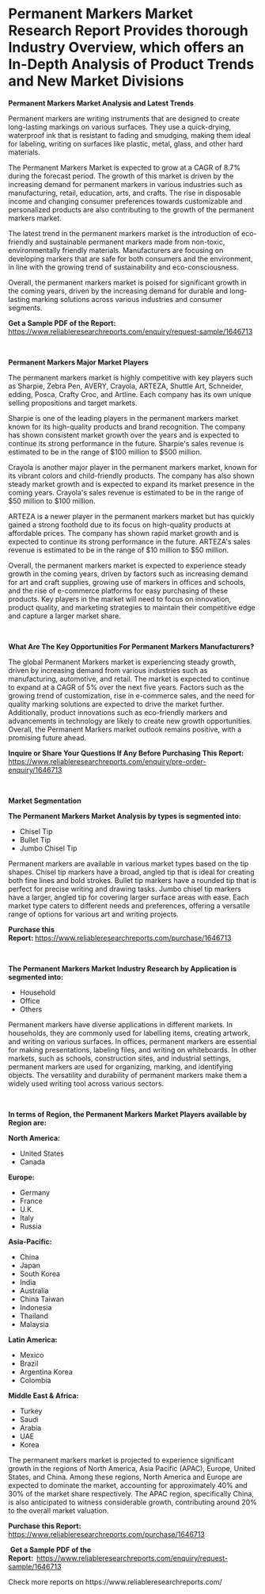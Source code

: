 <p><h1>Permanent Markers Market Research Report Provides thorough Industry Overview, which offers an In-Depth Analysis of Product Trends and New Market Divisions</h1></p><p><strong>Permanent Markers Market Analysis and Latest Trends</strong></p>
<p><p>Permanent markers are writing instruments that are designed to create long-lasting markings on various surfaces. They use a quick-drying, waterproof ink that is resistant to fading and smudging, making them ideal for labeling, writing on surfaces like plastic, metal, glass, and other hard materials.</p><p>The Permanent Markers Market is expected to grow at a CAGR of 8.7% during the forecast period. The growth of this market is driven by the increasing demand for permanent markers in various industries such as manufacturing, retail, education, arts, and crafts. The rise in disposable income and changing consumer preferences towards customizable and personalized products are also contributing to the growth of the permanent markers market.</p><p>The latest trend in the permanent markers market is the introduction of eco-friendly and sustainable permanent markers made from non-toxic, environmentally friendly materials. Manufacturers are focusing on developing markers that are safe for both consumers and the environment, in line with the growing trend of sustainability and eco-consciousness.</p><p>Overall, the permanent markers market is poised for significant growth in the coming years, driven by the increasing demand for durable and long-lasting marking solutions across various industries and consumer segments.</p></p>
<p><strong>Get a Sample PDF of the Report:&nbsp;</strong> <a href="https://www.reliableresearchreports.com/enquiry/request-sample/1646713">https://www.reliableresearchreports.com/enquiry/request-sample/1646713</a></p>
<p>&nbsp;</p>
<p><strong>Permanent Markers Major Market Players</strong></p>
<p><p>The permanent markers market is highly competitive with key players such as Sharpie, Zebra Pen, AVERY, Crayola, ARTEZA, Shuttle Art, Schneider, edding, Posca, Crafty Croc, and Artline. Each company has its own unique selling propositions and target markets.</p><p>Sharpie is one of the leading players in the permanent markers market known for its high-quality products and brand recognition. The company has shown consistent market growth over the years and is expected to continue its strong performance in the future. Sharpie's sales revenue is estimated to be in the range of $100 million to $500 million.</p><p>Crayola is another major player in the permanent markers market, known for its vibrant colors and child-friendly products. The company has also shown steady market growth and is expected to expand its market presence in the coming years. Crayola's sales revenue is estimated to be in the range of $50 million to $100 million.</p><p>ARTEZA is a newer player in the permanent markers market but has quickly gained a strong foothold due to its focus on high-quality products at affordable prices. The company has shown rapid market growth and is expected to continue its strong performance in the future. ARTEZA's sales revenue is estimated to be in the range of $10 million to $50 million.</p><p>Overall, the permanent markers market is expected to experience steady growth in the coming years, driven by factors such as increasing demand for art and craft supplies, growing use of markers in offices and schools, and the rise of e-commerce platforms for easy purchasing of these products. Key players in the market will need to focus on innovation, product quality, and marketing strategies to maintain their competitive edge and capture a larger market share.</p></p>
<p>&nbsp;</p>
<p><strong>What Are The Key Opportunities For Permanent Markers Manufacturers?</strong></p>
<p><p>The global Permanent Markers market is experiencing steady growth, driven by increasing demand from various industries such as manufacturing, automotive, and retail. The market is expected to continue to expand at a CAGR of 5% over the next five years. Factors such as the growing trend of customization, rise in e-commerce sales, and the need for quality marking solutions are expected to drive the market further. Additionally, product innovations such as eco-friendly markers and advancements in technology are likely to create new growth opportunities. Overall, the Permanent Markers market outlook remains positive, with a promising future ahead.</p></p>
<p><strong>Inquire or Share Your Questions If Any Before Purchasing This Report:</strong> <a href="https://www.reliableresearchreports.com/enquiry/pre-order-enquiry/1646713">https://www.reliableresearchreports.com/enquiry/pre-order-enquiry/1646713</a></p>
<p>&nbsp;</p>
<p><strong>Market Segmentation</strong></p>
<p><strong>The Permanent Markers Market Analysis by types is segmented into:</strong></p>
<p><ul><li>Chisel Tip</li><li>Bullet Tip</li><li>Jumbo Chisel Tip</li></ul></p>
<p><p>Permanent markers are available in various market types based on the tip shapes. Chisel tip markers have a broad, angled tip that is ideal for creating both fine lines and bold strokes. Bullet tip markers have a rounded tip that is perfect for precise writing and drawing tasks. Jumbo chisel tip markers have a larger, angled tip for covering larger surface areas with ease. Each market type caters to different needs and preferences, offering a versatile range of options for various art and writing projects.</p></p>
<p><strong>Purchase this Report:&nbsp;</strong><a href="https://www.reliableresearchreports.com/purchase/1646713">https://www.reliableresearchreports.com/purchase/1646713</a></p>
<p>&nbsp;</p>
<p><strong>The Permanent Markers Market Industry Research by Application is segmented into:</strong></p>
<p><ul><li>Household</li><li>Office</li><li>Others</li></ul></p>
<p><p>Permanent markers have diverse applications in different markets. In households, they are commonly used for labelling items, creating artwork, and writing on various surfaces. In offices, permanent markers are essential for making presentations, labeling files, and writing on whiteboards. In other markets, such as schools, construction sites, and industrial settings, permanent markers are used for organizing, marking, and identifying objects. The versatility and durability of permanent markers make them a widely used writing tool across various sectors.</p></p>
<p>&nbsp;</p>
<p><strong>In terms of Region, the Permanent Markers Market Players available by Region are:</strong></p>
<p>
    <p> <strong> North America: </strong>
        <ul>
            <li>United States</li>
            <li>Canada</li>
        </ul>
        </p> 
    <p> <strong> Europe: </strong>
        <ul>
            <li>Germany</li>
            <li>France</li>
            <li>U.K.</li>
            <li>Italy</li>
            <li>Russia</li>
        </ul>
        </p> 
    <p> <strong> Asia-Pacific: </strong>
        <ul>
            <li>China</li>
            <li>Japan</li>
            <li>South Korea</li>
            <li>India</li>
            <li>Australia</li>
            <li>China Taiwan</li>
            <li>Indonesia</li>
            <li>Thailand</li>
            <li>Malaysia</li>
        </ul>
        </p> 
    <p> <strong> Latin America: </strong>
        <ul>
            <li>Mexico</li>
            <li>Brazil</li>
            <li>Argentina Korea</li>
            <li>Colombia</li>
        </ul>
        </p> 
    <p> <strong> Middle East & Africa: </strong>
        <ul>
            <li>Turkey</li>
            <li>Saudi</li>
            <li>Arabia</li>
            <li>UAE</li>
            <li>Korea</li>
        </ul>
    </p>
    </p>
<p><p>The permanent markers market is projected to experience significant growth in the regions of North America, Asia Pacific (APAC), Europe, United States, and China. Among these regions, North America and Europe are expected to dominate the market, accounting for approximately 40% and 30% of the market share respectively. The APAC region, specifically China, is also anticipated to witness considerable growth, contributing around 20% to the overall market valuation.</p></p>
<p><strong>Purchase this Report: </strong><a href="https://www.reliableresearchreports.com/purchase/1646713">https://www.reliableresearchreports.com/purchase/1646713</a></p>
<p>&nbsp;<strong>Get a Sample PDF of the Report:&nbsp;&nbsp;</strong><a href="https://www.reliableresearchreports.com/enquiry/request-sample/1646713">https://www.reliableresearchreports.com/enquiry/request-sample/1646713</a></p>
<p><strong></strong></p>
<p>Check more reports on https://www.reliableresearchreports.com/</p>
